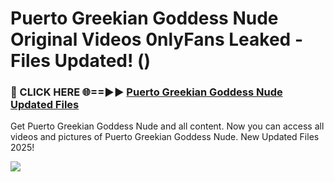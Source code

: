 # Puerto Greekian Goddess Nude Original Videos 0nlyFans Leaked - Files Updated! ()

<h3>🔴 CLICK HERE 🌐==►► <a href="https://tinyurl.com/2p9ay9w9" rel="nofollow">Puerto Greekian Goddess Nude Updated Files</a></h3>

Get Puerto Greekian Goddess Nude and all content. Now you can access all videos and pictures of Puerto Greekian Goddess Nude. New Updated Files 2025!

[![](https://i.imgur.com/KQgVmj3.gif)](https://tinyurl.com/2p9ay9w9)

